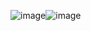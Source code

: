 ![image](https://github.com/user-attachments/assets/a17b1568-31e9-4262-a29b-5346f372d03d)![image](https://github.com/user-attachments/assets/f77b6528-564e-4cf2-8631-b0bc565a0118)
